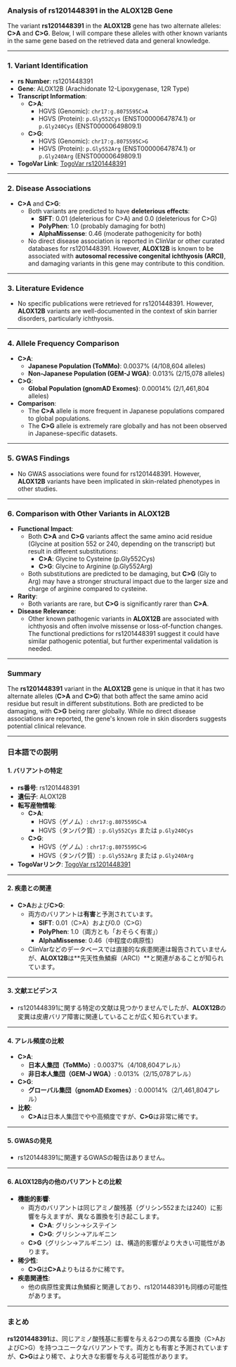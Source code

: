 ### Analysis of rs1201448391 in the ALOX12B Gene

The variant **rs1201448391** in the **ALOX12B** gene has two alternate alleles: **C>A** and **C>G**. Below, I will compare these alleles with other known variants in the same gene based on the retrieved data and general knowledge.

---

### 1. **Variant Identification**
- **rs Number**: rs1201448391
- **Gene**: ALOX12B (Arachidonate 12-Lipoxygenase, 12R Type)
- **Transcript Information**:
  - **C>A**:
    - HGVS (Genomic): `chr17:g.8075595C>A`
    - HGVS (Protein): `p.Gly552Cys` (ENST00000647874.1) or `p.Gly240Cys` (ENST00000649809.1)
  - **C>G**:
    - HGVS (Genomic): `chr17:g.8075595C>G`
    - HGVS (Protein): `p.Gly552Arg` (ENST00000647874.1) or `p.Gly240Arg` (ENST00000649809.1)
- **TogoVar Link**: [TogoVar rs1201448391](https://togovar.org/variant/tgv56979370)

---

### 2. **Disease Associations**
- **C>A** and **C>G**:
  - Both variants are predicted to have **deleterious effects**:
    - **SIFT**: 0.01 (deleterious for C>A) and 0.0 (deleterious for C>G)
    - **PolyPhen**: 1.0 (probably damaging for both)
    - **AlphaMissense**: 0.46 (moderate pathogenicity for both)
  - No direct disease association is reported in ClinVar or other curated databases for rs1201448391. However, **ALOX12B** is known to be associated with **autosomal recessive congenital ichthyosis (ARCI)**, and damaging variants in this gene may contribute to this condition.

---

### 3. **Literature Evidence**
- No specific publications were retrieved for rs1201448391. However, **ALOX12B** variants are well-documented in the context of skin barrier disorders, particularly ichthyosis.

---

### 4. **Allele Frequency Comparison**
- **C>A**:
  - **Japanese Population (ToMMo)**: 0.0037% (4/108,604 alleles)
  - **Non-Japanese Population (GEM-J WGA)**: 0.013% (2/15,078 alleles)
- **C>G**:
  - **Global Population (gnomAD Exomes)**: 0.00014% (2/1,461,804 alleles)
- **Comparison**:
  - The **C>A** allele is more frequent in Japanese populations compared to global populations.
  - The **C>G** allele is extremely rare globally and has not been observed in Japanese-specific datasets.

---

### 5. **GWAS Findings**
- No GWAS associations were found for rs1201448391. However, **ALOX12B** variants have been implicated in skin-related phenotypes in other studies.

---

### 6. **Comparison with Other Variants in ALOX12B**
- **Functional Impact**:
  - Both **C>A** and **C>G** variants affect the same amino acid residue (Glycine at position 552 or 240, depending on the transcript) but result in different substitutions:
    - **C>A**: Glycine to Cysteine (p.Gly552Cys)
    - **C>G**: Glycine to Arginine (p.Gly552Arg)
  - Both substitutions are predicted to be damaging, but **C>G** (Gly to Arg) may have a stronger structural impact due to the larger size and charge of arginine compared to cysteine.
- **Rarity**:
  - Both variants are rare, but **C>G** is significantly rarer than **C>A**.
- **Disease Relevance**:
  - Other known pathogenic variants in **ALOX12B** are associated with ichthyosis and often involve missense or loss-of-function changes. The functional predictions for rs1201448391 suggest it could have similar pathogenic potential, but further experimental validation is needed.

---

### Summary
The **rs1201448391** variant in the **ALOX12B** gene is unique in that it has two alternate alleles (**C>A** and **C>G**) that both affect the same amino acid residue but result in different substitutions. Both are predicted to be damaging, with **C>G** being rarer globally. While no direct disease associations are reported, the gene's known role in skin disorders suggests potential clinical relevance.

---

### 日本語での説明

#### 1. **バリアントの特定**
- **rs番号**: rs1201448391
- **遺伝子**: ALOX12B
- **転写産物情報**:
  - **C>A**:
    - HGVS（ゲノム）: `chr17:g.8075595C>A`
    - HGVS（タンパク質）: `p.Gly552Cys` または `p.Gly240Cys`
  - **C>G**:
    - HGVS（ゲノム）: `chr17:g.8075595C>G`
    - HGVS（タンパク質）: `p.Gly552Arg` または `p.Gly240Arg`
- **TogoVarリンク**: [TogoVar rs1201448391](https://togovar.org/variant/tgv56979370)

---

#### 2. **疾患との関連**
- **C>A**および**C>G**:
  - 両方のバリアントは**有害**と予測されています。
    - **SIFT**: 0.01（C>A）および0.0（C>G）
    - **PolyPhen**: 1.0（両方とも「おそらく有害」）
    - **AlphaMissense**: 0.46（中程度の病原性）
  - ClinVarなどのデータベースでは直接的な疾患関連は報告されていませんが、**ALOX12B**は**先天性魚鱗癬（ARCI）**と関連があることが知られています。

---

#### 3. **文献エビデンス**
- rs1201448391に関する特定の文献は見つかりませんでしたが、**ALOX12B**の変異は皮膚バリア障害に関連していることが広く知られています。

---

#### 4. **アレル頻度の比較**
- **C>A**:
  - **日本人集団（ToMMo）**: 0.0037%（4/108,604アレル）
  - **非日本人集団（GEM-J WGA）**: 0.013%（2/15,078アレル）
- **C>G**:
  - **グローバル集団（gnomAD Exomes）**: 0.00014%（2/1,461,804アレル）
- **比較**:
  - **C>A**は日本人集団でやや高頻度ですが、**C>G**は非常に稀です。

---

#### 5. **GWASの発見**
- rs1201448391に関連するGWASの報告はありません。

---

#### 6. **ALOX12B内の他のバリアントとの比較**
- **機能的影響**:
  - 両方のバリアントは同じアミノ酸残基（グリシン552または240）に影響を与えますが、異なる置換を引き起こします。
    - **C>A**: グリシン→システイン
    - **C>G**: グリシン→アルギニン
  - **C>G**（グリシン→アルギニン）は、構造的影響がより大きい可能性があります。
- **稀少性**:
  - **C>G**は**C>A**よりもはるかに稀です。
- **疾患関連性**:
  - 他の病原性変異は魚鱗癬と関連しており、rs1201448391も同様の可能性があります。

---

### まとめ
**rs1201448391**は、同じアミノ酸残基に影響を与える2つの異なる置換（C>AおよびC>G）を持つユニークなバリアントです。両方とも有害と予測されていますが、**C>G**はより稀で、より大きな影響を与える可能性があります。